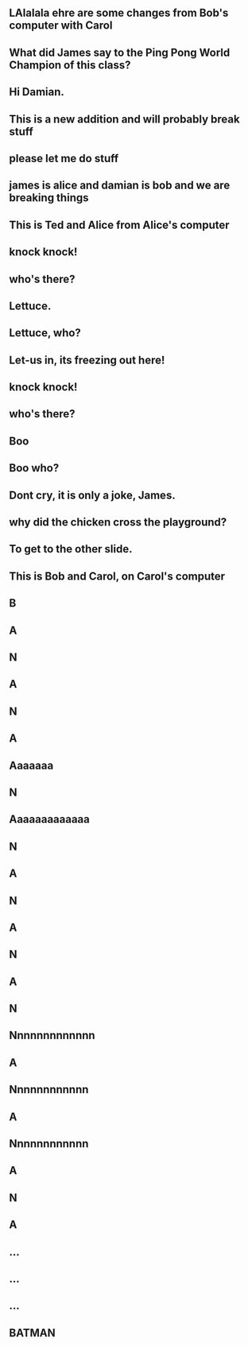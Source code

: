 ## LAlalala ehre are some changes from Bob's computer with Carol


## What did James say to the Ping Pong World Champion of this class?

## Hi Damian.

## This is a new addition and will probably break stuff
## please let me do stuff
## james is alice and damian is bob and we are breaking things


## This is Ted and Alice from Alice's computer

## knock knock!

## who's there?

## Lettuce.

## Lettuce, who?

## Let-us in, its freezing out here!

## knock knock!

## who's there?

## Boo

## Boo who?

## Dont cry, it is only a joke, James.

## why did the chicken cross the playground?

## To get to the other slide. 

## This is Bob and Carol, on Carol's computer

## B

## A

## N


## A

## N

## A


## Aaaaaaa
## N
## Aaaaaaaaaaaaa

## N

## A


## N

## A

## N

## A

## N

## Nnnnnnnnnnnnn
## A
## Nnnnnnnnnnnn
## A
## Nnnnnnnnnnnn

## A

## N

## A

## ...

## ...

## ...

## BATMAN
